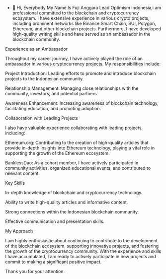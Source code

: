 - 👋 Hi, Everybody My Name Is Fuji Anggara Lead Optimism Indonesia,i am professional committed to the blockchain and cryptocurrency ecosystem. I have extensive experience in various crypto projects, including prominent networks like Binance Smart Chain, SUI, Polygon, Ethereum, and other blockchain projects. Furthermore, I have developed high-quality writing skills and have served as an ambassador in the blockchain community.

Experience as an Ambassador

Throughout my career journey, I have actively played the role of an ambassador in various cryptocurrency projects. My responsibilities include:

Project Introduction: Leading efforts to promote and introduce blockchain projects to the Indonesian community.

Relationship Management: Managing close relationships with the community, investors, and potential partners.

Awareness Enhancement: Increasing awareness of blockchain technology, facilitating education, and promoting adoption.

Collaboration with Leading Projects

I also have valuable experience collaborating with leading projects, including:

Ethereum.org: Contributing to the creation of high-quality articles that provide in-depth insights into Ethereum technology, playing a vital role in supporting the growth of the Ethereum ecosystem.

BanklessDao: As a cohort member, I have actively participated in community activities, organized educational events, and contributed to relevant content.

Key Skills

In-depth knowledge of blockchain and cryptocurrency technology.

Ability to write high-quality articles and informative content.

Strong connections within the Indonesian blockchain community.

Effective communication and presentation skills.

My Approach

I am highly enthusiastic about continuing to contribute to the development of the blockchain ecosystem, supporting innovative projects, and fostering the growth of the cryptocurrency community. With the experience and skills I have accumulated, I am ready to actively participate in new projects and commit to making a significant positive impact.

Thank you for your attention.

<!---
fujiar10/fujiar10 is a ✨ special ✨ repository because its `README.md` (this file) appears on your GitHub profile.
You can click the Preview link to take a look at your changes.
--->
